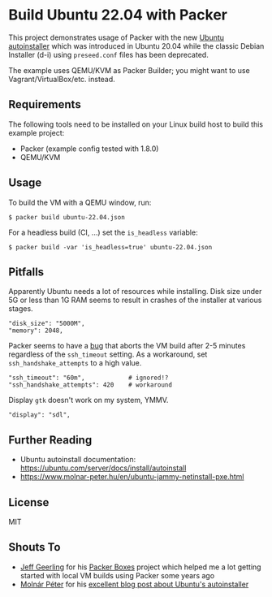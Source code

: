 
# Build Ubuntu 22.04 with Packer

This project demonstrates usage of Packer with the new [Ubuntu autoinstaller](https://ubuntu.com/server/docs/install/autoinstall) which was introduced in Ubuntu 20.04 while the classic Debian Installer (d-i) using `preseed.conf` files has been deprecated.

The example uses QEMU/KVM as Packer Builder; you might want to use Vagrant/VirtualBox/etc. instead.

## Requirements

The following tools need to be installed on your Linux build host to build this example project:

* Packer (example config tested with 1.8.0)
* QEMU/KVM

## Usage

To build the VM with a QEMU window, run:

    $ packer build ubuntu-22.04.json

For a headless build (CI, ...) set the `is_headless` variable:

    $ packer build -var 'is_headless=true' ubuntu-22.04.json

## Pitfalls

Apparently Ubuntu needs a lot of resources while installing. Disk size under 5G or less than 1G RAM seems to result in crashes of the installer at various stages.

    "disk_size": "5000M",
    "memory": 2048,

Packer seems to have a [bug](https://github.com/hashicorp/packer-plugin-sdk/issues/87) that aborts the VM build after 2-5 minutes regardless of the `ssh_timeout` setting. As a workaround, set `ssh_handshake_attempts` to a high value.

    "ssh_timeout": "60m",            # ignored!?
    "ssh_handshake_attempts": 420    # workaround

Display `gtk` doesn't work on my system, YMMV.

    "display": "sdl",

## Further Reading

* Ubuntu autoinstall documentation: https://ubuntu.com/server/docs/install/autoinstall
* https://www.molnar-peter.hu/en/ubuntu-jammy-netinstall-pxe.html



## License

MIT

## Shouts To

* [Jeff Geerling](https://jeffgeerling.com) for his [Packer Boxes](https://github.com/geerlingguy/packer-boxes) project which helped me a lot getting started with local VM builds using Packer some years ago
* [Molnár Péter](https://www.molnar-peter.hu) for his [excellent blog post about Ubuntu's autoinstaller](https://www.molnar-peter.hu/en/ubuntu-jammy-netinstall-pxe.html)
